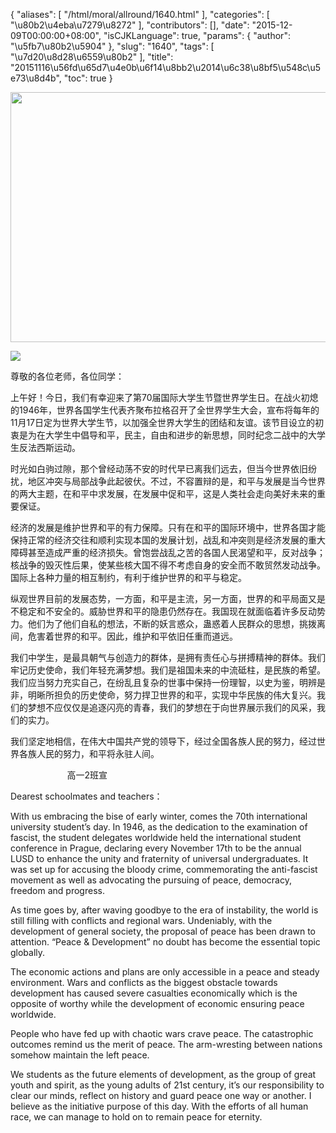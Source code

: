 {
    "aliases": [
        "/html/moral/allround/1640.html"
    ],
    "categories": [
        "\u80b2\u4eba\u7279\u8272"
    ],
    "contributors": [],
    "date": "2015-12-09T00:00:00+08:00",
    "isCJKLanguage": true,
    "params": {
        "author": "\u5fb7\u80b2\u5904"
    },
    "slug": "1640",
    "tags": [
        "\u7d20\u8d28\u6559\u80b2"
    ],
    "title": "20151116\u56fd\u65d7\u4e0b\u6f14\u8bb2\u2014\u6c38\u8bf5\u548c\u5e73\u8d4b",
    "toc": true
}


<img
    src="https://cdn.tfls.online/mirror/full/cf8d015ae387f0defffc45e5092b77df814287f1.jpg"
    style="display:block;margin-left:auto;margin-right:auto;"
    decoding="async"
    fetchpriority="auto"
    loading="lazy"
    height="400"
    width="600"
/>





<img
    src="http://www.tfls.cn/images/151209/7-151209145934254.jpg"
    style="display:block;margin-left:auto;margin-right:auto;"
    decoding="async"
    fetchpriority="auto"
    loading="lazy"
/>




尊敬的各位老师，各位同学：




上午好！今日，我们有幸迎来了第70届国际大学生节暨世界学生日。在战火初熄的1946年，世界各国学生代表齐聚布拉格召开了全世界学生大会，宣布将每年的11月17日定为世界大学生节，以加强全世界大学生的团结和友谊。该节目设立的初衷是为在大学生中倡导和平，民主，自由和进步的新思想，同时纪念二战中的大学生反法西斯运动。




时光如白驹过隙，那个曾经动荡不安的时代早已离我们远去，但当今世界依旧纷扰，地区冲突与局部战争此起彼伏。不过，不容置辩的是，和平与发展是当今世界的两大主题，在和平中求发展，在发展中促和平，这是人类社会走向美好未来的重要保证。




经济的发展是维护世界和平的有力保障。只有在和平的国际环境中，世界各国才能保持正常的经济交往和顺利实现本国的发展计划，战乱和冲突则是经济发展的重大障碍甚至造成严重的经济损失。曾饱尝战乱之苦的各国人民渴望和平，反对战争；核战争的毁灭性后果，使某些核大国不得不考虑自身的安全而不敢贸然发动战争。国际上各种力量的相互制约，有利于维护世界的和平与稳定。




纵观世界目前的发展态势，一方面，和平是主流，另一方面，世界的和平局面又是不稳定和不安全的。威胁世界和平的隐患仍然存在。我国现在就面临着许多反动势力。他们为了他们自私的想法，不断的妖言惑众，蛊惑着人民群众的思想，挑拨离间，危害着世界的和平。因此，维护和平依旧任重而道远。




我们中学生，是最具朝气与创造力的群体，是拥有责任心与拼搏精神的群体。我们牢记历史使命，我们年轻充满梦想。我们是祖国未来的中流砥柱，是民族的希望。我们应当努力充实自己，在纷乱且复杂的世事中保持一份理智，以史为鉴，明辨是非，明晰所担负的历史使命，努力捍卫世界的和平，实现中华民族的伟大复兴。我们的梦想不应仅仅是追逐闪亮的青春，我们的梦想在于向世界展示我们的风采，我们的实力。




我们坚定地相信，在伟大中国共产党的领导下，经过全国各族人民的努力，经过世界各族人民的努力，和平将永驻人间。




                       高一2班宣









Dearest
schoolmates and teachers：




With us embracing the bise of early winter,
comes the 70th international university student’s day. In 1946, as
the dedication to the examination of fascist, the student delegates worldwide
held the international student conference in Prague, declaring every November
17th to be the annual LUSD to enhance the unity and fraternity of
universal undergraduates. It was set up for accusing the bloody crime,
commemorating the anti-fascist movement as well as advocating the pursuing of
peace, democracy, freedom and progress.




As time goes by, after waving goodbye to
the era of instability, the world is still filling with conflicts and regional
wars. Undeniably, with the development of general society, the proposal of
peace has been drawn to attention. “Peace & Development” no doubt has
become the essential topic globally.




The economic actions and plans are only
accessible in a peace and steady environment. Wars and conflicts as the biggest
obstacle towards development has caused severe casualties economically which is
the opposite of worthy while the development of economic ensuring peace
worldwide.




People who have fed up with chaotic wars
crave peace. The catastrophic outcomes remind us the merit of peace. The
arm-wresting between nations somehow maintain the left peace.




We students as the future elements of
development, as the group of great youth and spirit, as the young adults of 21st century, it’s our responsibility to clear our minds, reflect on history and
guard peace one way or another. I believe as the
initiative purpose of this day. With the efforts of all human race, we can
manage to hold on to remain peace for eternity.                                                  



  


  








